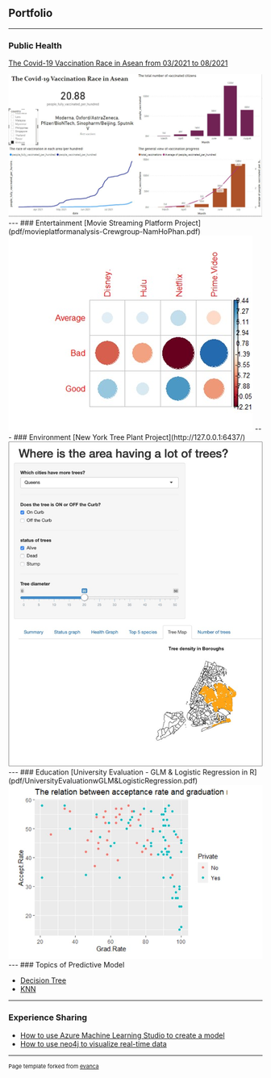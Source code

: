 ## Portfolio

---

### Public Health

[The Covid-19 Vaccination Race in Asean from 03/2021 to 08/2021](/vaccination)

<img src="images/Vietnamvaccination.JPG"/>
---
### Entertainment
[Movie Streaming Platform Project](pdf/movieplatformanalysis-Crewgroup-NamHoPhan.pdf)

<img src="images/Picture2.jpg"/>
---
### Environment
[New York Tree Plant Project](http://127.0.0.1:6437/)

<img src="images/Picture3.jpg"/>
---
### Education
[University Evaluation - GLM & Logistic Regression in R](pdf/UniversityEvaluationwGLM&LogisticRegression.pdf)

<img src="images/Capture.JPG"/>
---
### Topics of Predictive Model

- [Decision Tree](pdf/HW1-NamHoPhan-ALY6020.pdf)
- [KNN](pdf/HW1-NamHoPhan-ALY6020.pdf)

---

### Experience Sharing
- [How to use Azure Machine Learning Studio to create a model](pdf/EAI6010_PhanNamHoHW5.pdf)
- [How to use neo4j to visualize real-time data](pdf/EAI6010_PhanNamHoHW4.pdf)


---
<p style="font-size:11px">Page template forked from <a href="https://github.com/evanca/quick-portfolio">evanca</a></p>
<!-- Remove above link if you don't want to attibute -->
